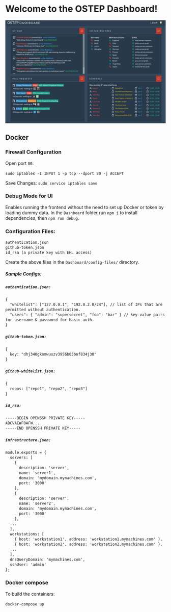 # Welcome to the OSTEP Dashboard!

![Alt text](repo-resources/ostep-demo.png 'Dashboard Image')

## Docker

### Firewall Configuration

Open port `80`:

`sudo iptables -I INPUT 1 -p tcp --dport 80 -j ACCEPT`

Save Changes:
`sudo service iptables save`

### Debug Mode for UI

Enables running the frontend without the need to set up Docker or token by loading dummy data.
In the `Dashboard` folder run `npm i` to install dependencies, then `npm run debug`.

### Configuration Files:

    authentication.json
    github-token.json
    id_rsa (a private key with EHL access)

Create the above files in the `Dashboard/config-files/` directory.

##### Sample Configs:

##### `authentication.json:`

```
{
  "whitelist": ["127.0.0.1", "192.0.2.0/24"], // list of IPs that are permitted without authentication.
  "users": { "admin": "supersecret", "foo": "bar" } // key-value pairs for username & password for basic auth.
}
```

##### `github-token.json:`

```
{
  key: "dhj340gknmwuxzv3956b03bnf834j30"
}
```

##### `github-whitelist.json:`

```
{
  repos: ["repo1", "repo2", "repo3"]
}
```

##### `id_rsa:`

```
-----BEGIN OPENSSH PRIVATE KEY-----
ABCVAEWFOAFW...
-----END OPENSSH PRIVATE KEY-----
```

##### `infrastructure.json:`

```
module.exports = {
  servers: [
    {
      description: 'server',
      name: 'server1',
      domain: 'mydomain.mymachines.com',
      port: '3000'
    },
    {
      description: 'server',
      name: 'server2',
      domain: 'mydomain.mymachines.com',
      port: '3000'
    },
  ...
  ],
  workstations: [
    { host: 'workstation1', address: 'workstation1.mymachines.com' },
    { host: 'workstation2', address: 'workstation2.mymachines.com' },
  ...
  ],
  dnsQueryDomain: 'mymachines.com',
  sshUser: 'admin'
};
```

### Docker compose

To build the containers:

`docker-compose up`
